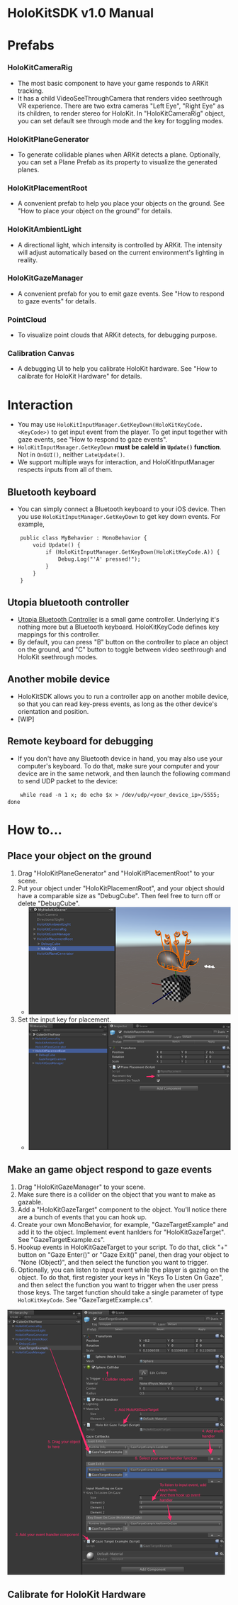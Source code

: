 # HoloKitSDK v1.0 Manual
# Prefabs
### HoloKitCameraRig
* The most basic component to have your game responds to ARKit tracking. 
* It has a child VideoSeeThroughCamera that renders video seethrough VR experience. There are two extra cameras "Left Eye", "Right Eye" as its children, to render stereo for HoloKit. In "HoloKitCameraRig" object, you can set default see through mode and the key for toggling modes. 

### HoloKitPlaneGenerator
* To generate collidable planes when ARKit detects a plane. Optionally, you can set a Plane Prefab as its property to visualize the generated planes.

### HoloKitPlacementRoot
* A convenient prefab to help you place your objects on the ground. See "How to place your object on the ground" for details.

### HoloKitAmbientLight
* A directional light, which intensity is controlled by ARKit. The intensity will adjust automatically based on the current environment's lighting in reality.

### HoloKitGazeManager
* A convenient prefab for you to emit gaze events. See "How to respond to gaze events" for details.

### PointCloud
* To visualize point clouds that ARKit detects, for debugging purpose. 

### Calibration Canvas
* A debugging UI to help you calibrate HoloKit hardware. See "How to calibrate for HoloKit Hardware" for details.

# Interaction
* You may use `HoloKitInputManager.GetKeyDown(HoloKitKeyCode.<KeyCode>)` to get input event from the player. To get input together with gaze events, see "How to respond to gaze events". 
* `HoloKitInputManager.GetKeyDown` **must be caleld in `Update()` function**. Not in `OnGUI()`, neither `LateUpdate()`. 
* We support multiple ways for interaction, and HoloKitInputManager respects inputs from all of them. 

## Bluetooth keyboard
* You can simply connect a Bluetooth keyboard to your iOS device. Then you use `HoloKitInputManager.GetKeyDown` to get key down events. For example, 

```
    public class MyBehavior : MonoBehavior {
        void Update() {
            if (HoloKitInputManager.GetKeyDown(HoloKitKeyCode.A)) {
                Debug.Log("'A' pressed!");
            }
        }
    }
```

## Utopia bluetooth controller
* [Utopia Bluetooth Controller](http://www.myretrak.com/vr/product.aspx?item_id=1) is a small game controller. Underlying it's nothing more but a Bluetooth keyboard. HoloKitKeyCode defines key mappings for this controller. 
* By default, you can press "B" button on the controller to place an object on the ground, and "C" button to toggle between video seethrough and HoloKit seethrough modes. 

## Another mobile device
* HoloKitSDK allows you to run a controller app on another mobile device, so that you can read key-press events, as long as the other device's orientation and position. 
* [WIP]

## Remote keyboard for debugging
* If you don't have any Bluetooth device in hand, you may also use your computer's keyboard. To do that, make sure your computer and your device are in the same network, and then launch the following command to send UDP packet to the device:

```
    while read -n 1 x; do echo $x > /dev/udp/<your_device_ip>/5555; done
```

# How to...
## Place your object on the ground
1. Drag "HoloKitPlaneGenerator" and "HoloKitPlacementRoot" to your scene.
2. Put your object under "HoloKitPlacementRoot", and your object should have a comparable size as "DebugCube". Then feel free to turn off or delete "DebugCube".
    * ![Screenshot](../images/whale.png)
3. Set the input key for placement.
    * ![Screenshot](../images/place_key.png)
    
## Make an game object respond to gaze events
1. Drag "HoloKitGazeManager" to your scene.
2. Make sure there is a collider on the object that you want to make as gazable.
3. Add a "HoloKitGazeTarget" component to the object. You'll notice there are a bunch of events that you can hook up.
4. Create your own MonoBehavior, for example, "GazeTargetExample" and add it to the object. Implement event hanlders for "HoloKitGazeTarget". See "GazeTargetExample.cs".
5. Hookup events in HoloKitGazeTarget to your script. To do that, click "+" button on "Gaze Enter()" or "Gaze Exit()" panel, then drag your object to "None (Object)", and then select the function you want to trigger.
6. Optionally, you can listen to input event while the player is gazing on the object. To do that, first register your keys in "Keys To Listen On Gaze", and then select the function you want to trigger when the user press those keys. The target function should take a single parameter of type `HoloKitKeyCode`. See "GazeTargetExample.cs". 

![Screenshot](../images/gaze.png)

## Calibrate for HoloKit Hardware

